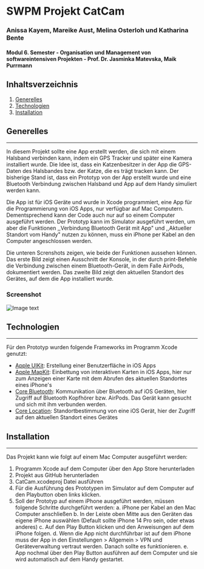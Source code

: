 # SWPM Projekt CatCam
### Anissa  Kayem, Mareike Aust, Melina Osterloh und Katharina Bente
#### Modul 6. Semester - Organisation und Management von softwareintensiven Projekten - Prof. Dr. Jasminka Matevska, Maik Purrmann

## Inhaltsverzeichnis
1. [Generelles](#general)
2. [Technologien](#technologies)
3. [Installation](#installation)

## Generelles
***
In diesem Projekt sollte eine App erstellt werden, die sich mit einem Halsband verbinden kann, indem ein GPS Tracker und später eine Kamera installiert wurde. Die Idee ist, dass ein Katzenbesitzer in der App die GPS-Daten des Halsbandes bzw. der Katze, die es trägt tracken kann. Der bisherige Stand ist, dass ein Prototyp von der App erstellt wurde und eine Bluetooth Verbindung zwischen Halsband und App auf dem Handy simuliert werden kann. 

Die App ist für iOS Geräte und wurde in Xcode programmiert, eine App für die Programmierung von iOS Apps, nur verfügbar auf Mac Computern. Dementsprechend kann der Code auch nur auf so einem Computer ausgeführt werden. Der Prototyp kann im Simulator ausgeführt werden, um aber die Funktionen ,,Verbindung Bluetooth Gerät mit App" und ,,Aktueller Standort vom Handy" nutzen zu können, muss ein iPhone per Kabel an den Computer angeschlossen werden. 

Die unteren Screnshots zeigen, wie beide der Funktionen aussehen können. Das erste Bild zeigt einen Ausschnitt der Konsole, in der durch print-Befehle die Verbindung zwischen einem Bluetooth-Gerät, in dem Falle AirPods, dokumentiert werden. Das zweite Bild zeigt den aktuellen Standort des Gerätes, auf dem die App installiert wurde. 
### Screenshot
![Image text](/path/to/the/screenshot.png)

## Technologien
***
Für den Prototyp wurden folgende Frameworks im Programm Xcode genutzt:

* [Apple UIKit](https://developer.apple.com/documentation/uikit): Erstellung einer Benutzerfläche in iOS Apps
* [Apple MapKit](https://developer.apple.com/documentation/mapkit/): Einbettung von interaktiven Karten in iOS Apps, hier nur zum Anzeigen einer Karte mit dem Abrufen des aktuellen Standortes eines iPhone's
* [Core Bluetooth](https://developer.apple.com/documentation/corebluetooth): Kommunikation über Bluetooth auf iOS Geräten, hier Zugriff auf Bluetooth Kopfhörer bzw. AirPods. Das Gerät kann gesucht und sich mit ihm verbunden werden.
* [Core Location](https://developer.apple.com/documentation/corelocation): Standortbestimmung von eine iOS Gerät, hier der Zugriff auf den aktuellen Standort eines Gerätes

## Installation
***
Das Projekt kann wie folgt auf einem Mac Computer ausgeführt werden:

1. Programm Xcode auf dem Computer über den App Store herunterladen
2. Projekt aus GitHub herunterladen
3. CatCam.xcodeproj Datei ausführen
4. Für die Ausführung des Prototypen im Simulator auf dem Computer auf den Playbutton oben links klicken.
5. Soll der Prototyp auf einem iPhone ausgeführt werden, müssen folgende Schritte durchgeführt werden:
  a. iPhone per Kabel an den Mac Computer anschließen
  b. In der Leiste oben Mitte aus den Geräten das eigene iPhone auswählen (Default sollte iPhone 14 Pro sein, oder etwas anderes)
  c. Auf den Play Button klicken und den Anweisungen auf dem iPhone folgen.
  d. Wenn die App nicht durchführbar ist auf dem iPhone muss der App in den Einstellungen > Allgemein > VPN und Geräteverwaltung       vertraut werden. Danach sollte es funktionieren.
  e. App nochmal über den Play Button ausführen auf dem Computer und sie wird automatisch auf dem Handy gestartet.
